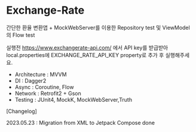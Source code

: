 # Exchange-Rate
간단한 환율 변환앱 + MockWebServer를 이용한 Repository test 및 ViewModel의 Flow test

실행전 https://www.exchangerate-api.com/ 에서 API key를 받급받아 local.properties에 EXCHANGE_RATE_API_KEY property로 추가 후 실행해주세요.

- Architecture : MVVM
- DI : Dagger2
- Async : Coroutine, Flow
- Network : Retrofit2 + Gson
- Testing : JUnit4, MockK, MockWebServer,Truth


[Changelog]

2023.05.23 : Migration from XML to Jetpack Compose done
